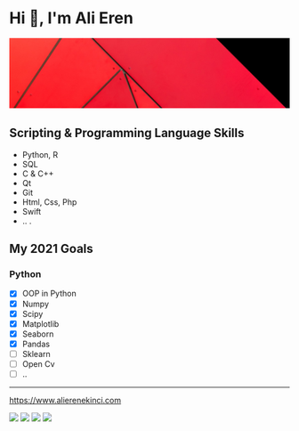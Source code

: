 # Hi 👋, I'm Ali Eren
![](img/banner.jpeg)
## Scripting & Programming Language Skills
* Python, R
* SQL
* C & C++
* Qt
* Git
* Html, Css, Php
* Swift
* .. .

## My 2021 Goals
### Python
- [x] OOP in Python
- [x] Numpy
- [x] Scipy
- [x] Matplotlib
- [x] Seaborn
- [x] Pandas
- [ ] Sklearn
- [ ] Open Cv
- [ ] ..    

---
https://www.alierenekinci.com

[![](https://img.shields.io/badge/twitter-%231DA1F2.svg?&style=for-the-badge&logo=twitter&logoColor=white)](https://www.twitter.com/aliereneknci)
[![](https://img.shields.io/badge/linkedin-%230077B5.svg?&style=for-the-badge&logo=linkedin&logoColor=white)](https://www.linkedin.com/in/alierenekinci/)
[![](https://img.shields.io/badge/medium-%2312100E.svg?&style=for-the-badge&logo=medium&logoColor=white)](https://medium.com/@alierenekinci)
[![](https://img.shields.io/badge/instagram-%23E4405F.svg?&style=for-the-badge&logo=instagram&logoColor=white)](https://www.instagram.com/alierenekinci)
